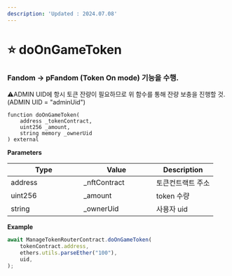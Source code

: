 ```yaml
---
description: 'Updated : 2024.07.08'
---
```


# ⭐ doOnGameToken

### **Fandom -> pFandom (Token On mode) 기능을 수행.**

:warning:ADMIN UID에 항시 토큰 잔량이 필요하므로 위 함수를 통해 잔량 보충을 진행할 것. (ADMIN UID = "adminUid")

```solidity
function doOnGameToken(
    address _tokenContract,
    uint256 _amount,
    string memory _ownerUid
) external
```



**Parameters**

<table><thead><tr><th width="150">Type</th><th width="150">Value</th><th>Description</th></tr></thead><tbody><tr><td>address</td><td>_nftContract</td><td>토큰컨트랙트 주소</td></tr><tr><td>uint256</td><td>_amount</td><td>token 수량</td></tr><tr><td>string</td><td>_ownerUid</td><td>사용자 uid</td></tr></tbody></table>



**Example**

```javascript
await ManageTokenRouterContract.doOnGameToken(
    tokenContract.address,
    ethers.utils.parseEther("100"),
    uid,
);
```



